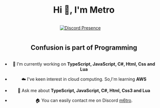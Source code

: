 

<!--h1 without bottom border-->
<div id="user-content-toc">
  <ul align="center">
    <summary><h1 style="display: inline-block">Hi 👋, I'm Metro</h1></summary>
  </ul>
</div>


<div align="center" width="50">

[![Discord Presence](https://lanyard.cnrad.dev/api/848248238866825246)](https://discord.com/users/1013917115868250243)


<!--h2 without bottom border-->
<div id="user-content-toc">
  <ul align="center">
    <summary><h2 style="display: inline-block">Confusion is part of Programming</h2></summary>
  </ul>
</div>


<!--Intro start-->
- 🔭 I’m currently working on **TypeScript, JavaScript, C#, Html, Css and Lua**

- ☁️ I've keen interest in cloud computing. So,I'm learning **AWS**

- 💬 Ask me about **TypeScript, JavaScript, C#, Html, Css3 and Lua**

- 🏠 You can easily contact me on Discord [m6tro]([https://discord.com/invite/p4TWyft886](https://discord.com/users/1182815355077394582)).
